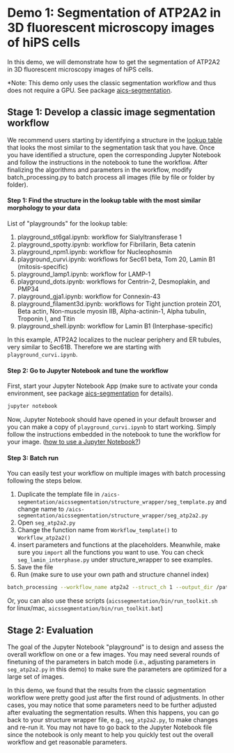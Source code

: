 # Demo 1: Segmentation of ATP2A2 in 3D fluorescent microscopy images of hiPS cells 

In this demo, we will demonstrate how to get the segmentation of ATP2A2 in 3D fluorescent microscopy images of hiPS cells. 

*Note: This demo only uses the classic segmentation workflow and thus does not require a GPU. See package [aics-segmentation](https://github.com/AllenInstitute/aics-segmentation).

## Stage 1: Develop a classic image segmentation workflow

We recommend users starting by identifying a structure in the [lookup table](https://www.allencell.org/segmenter.html) that looks the most similar to the segmentation task that you have. Once you have identified a structure, open the corresponding Jupyter Notebook and follow the instructions in the notebook to tune the workflow. After finalizing the algorithms and parameters in the workflow, modify batch_processing.py to batch process all images (file by file or folder by folder).

#### Step 1: Find the structure in the lookup table with the most similar morphology to your data

List of "playgrounds" for the lookup table:

1. playground_st6gal.ipynb: workflow for Sialyltransferase 1
2. playground_spotty.ipynb: workflow for Fibrillarin, Beta catenin
3. playground_npm1.ipynb: workflow for Nucleophosmin
4. playground_curvi.ipynb: workflows for Sec61 beta, Tom 20, Lamin B1 (mitosis-specific)
5. playground_lamp1.ipynb: workflow for LAMP-1
6. playground_dots.ipynb: workflows for Centrin-2, Desmoplakin, and PMP34
7. playground_gja1.ipynb: workflow for Connexin-43
8. playground_filament3d.ipynb: workflows for Tight junction protein ZO1, Beta actin, Non-muscle myosin IIB, Alpha-actinin-1, Alpha tubulin, Troponin I, and Titin
9. playground_shell.ipynb: workflow for Lamin B1 (Interphase-specific)

In this example, ATP2A2 localizes to the nuclear periphery and ER tubules, very similar to Sec61B. Therefore we are starting with `playground_curvi.ipynb`.

#### Step 2: Go to Jupyter Notebook and tune the workflow

First, start your Jupyter Notebook App (make sure to activate your conda environment, see package [aics-segmentation](https://github.com/AllenInstitute/aics-segmentation) for details).

```bash
jupyter notebook
```

Now, Jupyter Notebook should have opened in your default browser and you can make a copy of `playground_curvi.ipynb` to start working. Simply follow the instructions embedded in the notebook to tune the workflow for your image. ([how to use a Jupyter Notebook?](https://jupyter-notebook-beginner-guide.readthedocs.io/en/latest/execute.html#executing-a-notebook))

#### Step 3: Batch run 

You can easily test your workflow on multiple images with batch processing following the steps below.

1. Duplicate the template file in `/aics-segmentation/aicssegmentation/structure_wrapper/seg_template.py` and change name to `/aics-segmentation/aicssegmentation/structure_wrapper/seg_atp2a2.py`
2. Open `seg_atp2a2.py`
3. Change the function name from `Workflow_template()` to `Workflow_atp2a2()`
4. insert parameters and functions at the placeholders. Meanwhile, make sure you `import` all the functions you want to use. You can check `seg_lamin_interphase.py` under structure_wrapper to see examples.
5. Save the file
6. Run (make sure to use your own path and structure channel index)

```bash
batch_processing --workflow_name atp2a2 --struct_ch 1 --output_dir /path/to/output per_dir --input_dir /path/to/raw --data_type .czi
```
Or, you can also use these scripts (`aicssegmentation/bin/run_toolkit.sh` for linux/mac, `aicssegmentation/bin/run_toolkit.bat`)

## Stage 2: Evaluation

The goal of the Jupyter Notebook "playground" is to design and assess the overall workflow on one or a few images. You may need several rounds of finetuning of the parameters in batch mode (i.e., adjusting parameters in `seg_atp2a2.py` in this demo) to make sure the parameters are optimized for a large set of images.  

In this demo, we found that the results from the classic segmentation workflow were pretty good just after the first round of adjustments. In other cases, you may notice that some parameters need to be further adjusted after evaluating the segmentation results. When this happens, you can go back to your structure wrapper file, e.g., `seg_atp2a2.py`, to make changes and re-run it. You may not have to go back to the Jupyter Notebook file since the notebook is only meant to help you quickly test out the overall workflow and get reasonable parameters.



